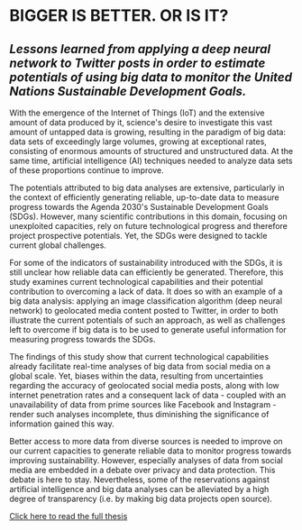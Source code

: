 
# BIGGER IS BETTER. OR IS IT?

## *Lessons learned from applying a deep neural network to Twitter posts in order to estimate potentials of using big data to monitor the United Nations Sustainable Development Goals.*

With the emergence of the Internet of Things (IoT) and the extensive amount of
data produced by it, science's desire to investigate this vast amount of untapped
data is growing, resulting in the paradigm of big data: data sets of exceedingly large
volumes, growing at exceptional rates, consisting of enormous amounts of structured
and unstructured data. At the same time, artificial intelligence (AI) techniques
needed to analyze data sets of these proportions continue to improve.

The potentials attributed to big data analyses are extensive, particularly in the
context of efficiently generating reliable, up-to-date data to measure progress towards
the Agenda 2030's Sustainable Development Goals (SDGs). However, many scientific
contributions in this domain, focusing on unexploited capacities, rely on future
technological progress and therefore project prospective potentials. Yet, the SDGs
were designed to tackle current global challenges.

For some of the indicators of sustainability introduced with the SDGs, it is still
unclear how reliable data can efficiently be generated. Therefore, this study examines
current technological capabilities and their potential contribution to overcoming a
lack of data. It does so with an example of a big data analysis: applying an image
classification algorithm (deep neural network) to geolocated media content posted to
Twitter, in order to both illustrate the current potentials of such an approach, as well
as challenges left to overcome if big data is to be used to generate useful information
for measuring progress towards the SDGs.

The findings of this study show that current technological capabilities already
facilitate real-time analyses of big data from social media on a global scale. Yet, biases
within the data, resulting from uncertainties regarding the accuracy of geolocated
social media posts, along with low internet penetration rates and a consequent lack
of data - coupled with an unavailability of data from prime sources like Facebook
and Instagram - render such analyses incomplete, thus diminishing the significance of
information gained this way.

Better access to more data from diverse sources is needed to improve on our
current capacities to generate reliable data to monitor progress towards improving
sustainability. However, especially analyses of data from social media are embedded in
a debate over privacy and data protection. This debate is here to stay. Nevertheless,
some of the reservations against artificial intelligence and big data analyses can be
alleviated by a high degree of transparency (i.e. by making big data projects open
source).

[Click here to read the full thesis](https://github.com/taetscher/MastersThesis/blob/master/BIGGER_IS_BETTER__OR_IS_IT_MastersThesisBS14100564.pdf)
